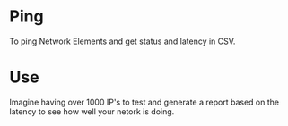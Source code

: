 # Ping

To ping Network Elements and get status and latency in CSV.

# Use

Imagine having over 1000 IP's to test and generate a report based on the latency to see how well your netork is doing.
